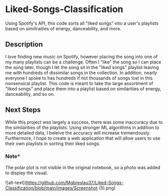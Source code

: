 # Liked-Songs-Classification
Using Spotify's API, this code sorts all "liked songs" into a user's playlists based on similiraities of energy, danceability, and more.

## Description
I love finding new music on Spotify, however placing the song into one of my many playlists can be a challenge. Often I "like" the song so I can place the song later, though I  let the song sit in the "liked songs" playlist leaving me with hundreds of dissimilar songs in the collection. In addition, nearly everyone I spoke to has hundreds if not thousands of songs lost in this nonsensical playlist. This code is meant to take the large assortment of "liked songs" and place them into a playlist based on similarities of energy, danceability, and so on.

## Next Steps
While this project was largely a success, there was some inaccuracy due to the similarities of the playlists. Using stronger ML algorithms in addition to more detailed data, I beleive the accuracy will increase tremendously. Furthermore, I hope to create a web application that will allow users to use their own playlists in sorting their liked songs.

### Note* 
The polar plot is not visible in the original notebook, so a photo was added to display the visual.

![alt-text](https://github.com/Mgbreslau37/Liked-Songs-Classification/blob/main/images/Screenshot (5).png)
